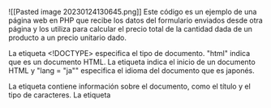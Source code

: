 ![[Pasted image 20230124130645.png]]
Este código es un ejemplo de una página web en PHP que recibe los datos del formulario enviados desde otra página y los utiliza para calcular el precio total de la cantidad dada de un producto a un precio unitario dado.

La etiqueta <!DOCTYPE> especifica el tipo de documento. "html" indica que es un documento HTML. La etiqueta <html> indica el inicio de un documento HTML y "lang = "ja"" especifica el idioma del documento que es japonés.

La etiqueta <head> contiene información sobre el documento, como el título y el tipo de caracteres. La etiqueta <title> especifica el título de la página que se mostrará en la pestaña del navegador. La etiqueta <meta charset = "utf-8"> especifica el conjunto de caracteres utilizado en el documento, que es UTF-8.

La etiqueta <body> contiene el contenido de la página web que se mostrará al usuario. Dentro de esta etiqueta, hay una etiqueta <div> que contiene el código PHP que procesa los datos del formulario.

El código PHP comienza con la etiqueta <?php y termina con la etiqueta ?>. Dentro de estas etiquetas, se asignan las variables $_POST ["precioUnitario"] y $_POST ["cantidad"] a las variables $precioUnitario y $cantidad, respectivamente. Estas variables contienen los valores ingresados en los campos del formulario correspondientes en la página anterior.

Luego, se calcula el precio total multiplicando el precio unitario por la cantidad y se almacena en la variable $price.

Finalmente, se utiliza la función number_format() para dar formato numérico a las variables $precioUnitario y $cantidad.

La función echo imprime el mensaje "Precio Unitario{$precioUnitario}円 x {$cantidad}cantidad es {$price}円"

En este caso, el precioUnitario y cantidad son variables que se establecen con la información obtenida del formulario, luego se realiza la multiplicación y se muestra el resultado con un formato específico.